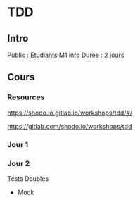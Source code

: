 # TDD

## Intro

Public : Etudiants M1 info
Durée : 2 jours

## Cours

### Resources

https://shodo.io.gitlab.io/workshops/tdd/#/

https://gitlab.com/shodo.io/workshops/tdd

### Jour 1



### Jour 2


Tests Doubles

- Mock

